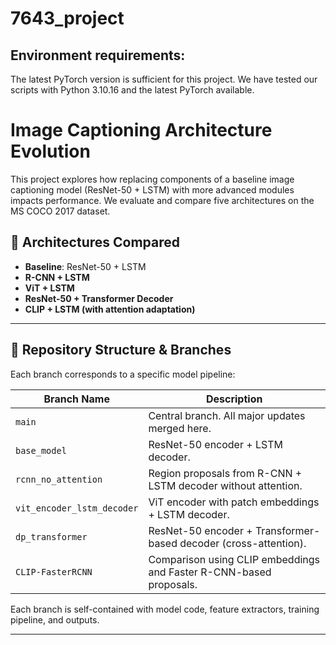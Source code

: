 # 7643_project

## Environment requirements:

The latest PyTorch version is sufficient for this project. We have tested our scripts with Python 3.10.16 and the latest PyTorch available.
# Image Captioning Architecture Evolution

This project explores how replacing components of a baseline image captioning model (ResNet-50 + LSTM) with more advanced modules impacts performance. We evaluate and compare five architectures on the MS COCO 2017 dataset.

## 🧠 Architectures Compared

- **Baseline**: ResNet-50 + LSTM  
- **R-CNN + LSTM**  
- **ViT + LSTM**  
- **ResNet-50 + Transformer Decoder**  
- **CLIP + LSTM (with attention adaptation)**

---

## 📂 Repository Structure & Branches

Each branch corresponds to a specific model pipeline:

| Branch Name               | Description                                                             |
|--------------------------|-------------------------------------------------------------------------|
| `main`                   | Central branch. All major updates merged here.                          |
| `base_model`             | ResNet-50 encoder + LSTM decoder.                                       |
| `rcnn_no_attention`      | Region proposals from R-CNN + LSTM decoder without attention.           |
| `vit_encoder_lstm_decoder` | ViT encoder with patch embeddings + LSTM decoder.                      |
| `dp_transformer`         | ResNet-50 encoder + Transformer-based decoder (cross-attention).        |
| `CLIP-FasterRCNN`        | Comparison using CLIP embeddings and Faster R-CNN-based proposals.      |

Each branch is self-contained with model code, feature extractors, training pipeline, and outputs.

---




